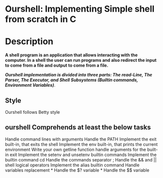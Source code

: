 # Ourshell: Implementing Simple shell from scratch in C

# Description 

**A shell program is an application that allows interacting with the computer. In a shell the user 
can run programs and also redirect the input to come from a file and output to come from a 
file.**

***Ourshell implementation is divided into three parts: The read-Line, The Parser, The Executor, and Shell 
Subsystems (Builtin commands, Environment Variables)***. 

## Style

Ourshell follows Betty style

## ourshell Comprehends at least the below tasks
 Handle command lines with arguments
 Handle the PATH
 Implement the exit built-in, that exits the shell
 Implement the env built-in, that prints the current environment
 Write your own getline function
 handle arguments for the built-in exit
 Implement the setenv and unsetenv builtin commands
 Implement the builtin command cd
 Handle the commands separator ;
 Handle the && and || shell logical operators
 Implement the alias builtin command
 Handle variables replacement
	* Handle the $? variable
	* Handle the $$ variable


